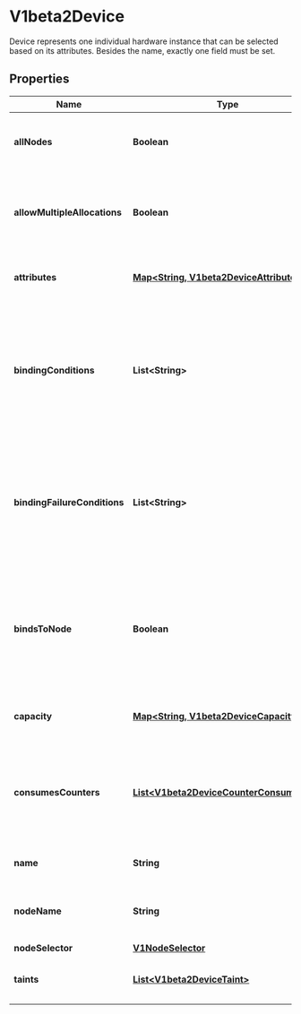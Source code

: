 

# V1beta2Device

Device represents one individual hardware instance that can be selected based on its attributes. Besides the name, exactly one field must be set.
## Properties

Name | Type | Description | Notes
------------ | ------------- | ------------- | -------------
**allNodes** | **Boolean** | AllNodes indicates that all nodes have access to the device.  Must only be set if Spec.PerDeviceNodeSelection is set to true. At most one of NodeName, NodeSelector and AllNodes can be set. |  [optional]
**allowMultipleAllocations** | **Boolean** | AllowMultipleAllocations marks whether the device is allowed to be allocated to multiple DeviceRequests.  If AllowMultipleAllocations is set to true, the device can be allocated more than once, and all of its capacity is consumable, regardless of whether the requestPolicy is defined or not. |  [optional]
**attributes** | [**Map&lt;String, V1beta2DeviceAttribute&gt;**](V1beta2DeviceAttribute.md) | Attributes defines the set of attributes for this device. The name of each attribute must be unique in that set.  The maximum number of attributes and capacities combined is 32. |  [optional]
**bindingConditions** | **List&lt;String&gt;** | BindingConditions defines the conditions for proceeding with binding. All of these conditions must be set in the per-device status conditions with a value of True to proceed with binding the pod to the node while scheduling the pod.  The maximum number of binding conditions is 4.  The conditions must be a valid condition type string.  This is an alpha field and requires enabling the DRADeviceBindingConditions and DRAResourceClaimDeviceStatus feature gates. |  [optional]
**bindingFailureConditions** | **List&lt;String&gt;** | BindingFailureConditions defines the conditions for binding failure. They may be set in the per-device status conditions. If any is set to \&quot;True\&quot;, a binding failure occurred.  The maximum number of binding failure conditions is 4.  The conditions must be a valid condition type string.  This is an alpha field and requires enabling the DRADeviceBindingConditions and DRAResourceClaimDeviceStatus feature gates. |  [optional]
**bindsToNode** | **Boolean** | BindsToNode indicates if the usage of an allocation involving this device has to be limited to exactly the node that was chosen when allocating the claim. If set to true, the scheduler will set the ResourceClaim.Status.Allocation.NodeSelector to match the node where the allocation was made.  This is an alpha field and requires enabling the DRADeviceBindingConditions and DRAResourceClaimDeviceStatus feature gates. |  [optional]
**capacity** | [**Map&lt;String, V1beta2DeviceCapacity&gt;**](V1beta2DeviceCapacity.md) | Capacity defines the set of capacities for this device. The name of each capacity must be unique in that set.  The maximum number of attributes and capacities combined is 32. |  [optional]
**consumesCounters** | [**List&lt;V1beta2DeviceCounterConsumption&gt;**](V1beta2DeviceCounterConsumption.md) | ConsumesCounters defines a list of references to sharedCounters and the set of counters that the device will consume from those counter sets.  There can only be a single entry per counterSet.  The total number of device counter consumption entries must be &lt;&#x3D; 32. In addition, the total number in the entire ResourceSlice must be &lt;&#x3D; 1024 (for example, 64 devices with 16 counters each). |  [optional]
**name** | **String** | Name is unique identifier among all devices managed by the driver in the pool. It must be a DNS label. | 
**nodeName** | **String** | NodeName identifies the node where the device is available.  Must only be set if Spec.PerDeviceNodeSelection is set to true. At most one of NodeName, NodeSelector and AllNodes can be set. |  [optional]
**nodeSelector** | [**V1NodeSelector**](V1NodeSelector.md) |  |  [optional]
**taints** | [**List&lt;V1beta2DeviceTaint&gt;**](V1beta2DeviceTaint.md) | If specified, these are the driver-defined taints.  The maximum number of taints is 4.  This is an alpha field and requires enabling the DRADeviceTaints feature gate. |  [optional]



